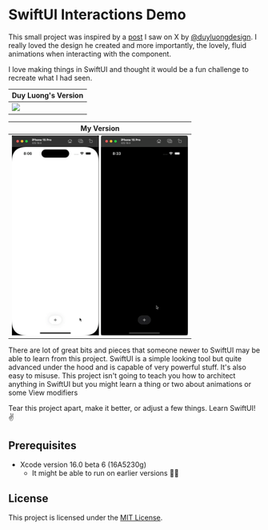 # SwiftUI Interactions Demo

This small project was inspired by a [post](https://x.com/duyluongdesign/status/1820866485151301815) I saw on X by [@duyluongdesign](https://twitter.com/duyluongdesign). I really loved the design he created and more importantly, the lovely, fluid animations when interacting with the component.

I love making things in SwiftUI and thought it would be a fun challenge to recreate what I had seen.

|Duy Luong's Version|
|-|
|<img src="original_demo.gif" height="400"/>|

|My Version|
|-|
|<img src="my_demo.gif" height="400"/> <img src="my_demo_dark.gif" height="400"/>|

There are lot of great bits and pieces that someone newer to SwiftUI may be able to learn from this project. SwiftUI is a simple looking tool but quite advanced under the hood and is capable of very powerful stuff. It's also easy to misuse. This project isn't going to teach you how to architect anything in SwiftUI but you might learn a thing or two about animations or some View modifiers

Tear this project apart, make it better, or adjust a few things. Learn SwiftUI! ✌️

## Prerequisites

- Xcode version 16.0 beta 6 (16A5230g)
  - It might be able to run on earlier versions 🤷‍♂️

## License

This project is licensed under the [MIT License](LICENSE).
